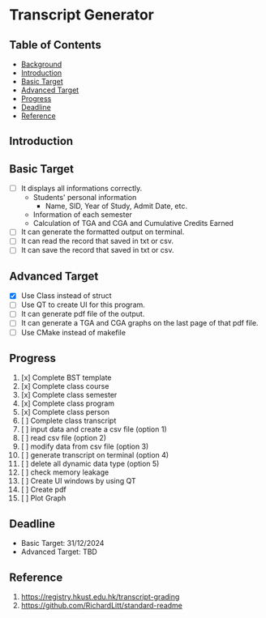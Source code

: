 # Transcript Generator

## Table of Contents
- [Background](#background)
- [Introduction](#introduction)
- [Basic Target](#basic-target)
- [Advanced Target](#advanced-target)
- [Progress](#progress)
- [Deadline](#deadline)
- [Reference](#reference)

## Introduction

## Basic Target
- [ ] It displays all informations correctly.  
    - Students' personal information  
        - Name, SID, Year of Study, Admit Date, etc.  
    - Information of each semester  
    - Calculation of TGA and CGA and Cumulative Credits Earned  
- [ ] It can generate the formatted output on terminal.
- [ ] It can read the record that saved in txt or csv.
- [ ] It can save the record that saved in txt or csv. 

## Advanced Target
- [x] Use Class instead of struct
- [ ] Use QT to create UI for this program.
- [ ] It can generate pdf file of the output.
- [ ] It can generate a TGA and CGA graphs on the last page of that pdf file.
- [ ] Use CMake instead of makefile

## Progress
1. [x] Complete BST template
1. [x] Complete class course
1. [x] Complete class semester
1. [x] Complete class program
1. [x] Complete class person
1. [ ] Complete class transcript
1. [ ] input data and create a csv file (option 1)
2. [ ] read csv file (option 2)
3. [ ] modify data from csv file (option 3)
4. [ ] generate transcript on terminal (option 4)
5. [ ] delete all dynamic data type (option 5)
6. [ ] check memory leakage
7. [ ] Create UI windows by using QT
8. [ ] Create pdf
9. [ ] Plot Graph

## Deadline
- Basic Target: 31/12/2024
- Advanced Target: TBD

## Reference
1. https://registry.hkust.edu.hk/transcript-grading
2. https://github.com/RichardLitt/standard-readme